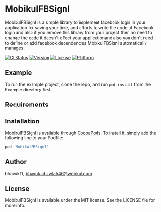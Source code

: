# MobikulFBSignI

MobikulFBSignI is a simple library to implement facebook login in your application for saving your time, and efforts to write the code of Facebook login and also if you remove this library from your project then no need to change the code it doesn't effect your applicationand also you don't need to define or add facebook dependencies  MobikulFBSignI automatically manages. 

[![CI Status](https://img.shields.io/travis/bhavuk11/MobikulFBSignI.svg?style=flat)](https://travis-ci.org/bhavuk11/MobikulFBSignI)
[![Version](https://img.shields.io/cocoapods/v/MobikulFBSignI.svg?style=flat)](https://cocoapods.org/pods/MobikulFBSignI)
[![License](https://img.shields.io/cocoapods/l/MobikulFBSignI.svg?style=flat)](https://cocoapods.org/pods/MobikulFBSignI)
[![Platform](https://img.shields.io/cocoapods/p/MobikulFBSignI.svg?style=flat)](https://cocoapods.org/pods/MobikulFBSignI)

## Example

To run the example project, clone the repo, and run `pod install` from the Example directory first.

## Requirements

## Installation

MobikulFBSignI is available through [CocoaPods](https://cocoapods.org). To install
it, simply add the following line to your Podfile:

```ruby
pod 'MobikulFBSignI'
```

## Author

bhavuk11, bhavuk.chawla546@webkul.com

## License

MobikulFBSignI is available under the MIT license. See the LICENSE file for more info.
